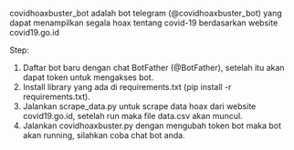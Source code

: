 covidhoaxbuster_bot adalah bot telegram (@covidhoaxbuster_bot) yang dapat menampilkan segala hoax tentang covid-19 berdasarkan website covid19.go.id

Step:
1. Daftar bot baru dengan chat BotFather (@BotFather), setelah itu akan dapat token untuk mengakses bot.
2. Install library yang ada di requirements.txt (pip install -r requirements.txt).
3. Jalankan scrape_data.py untuk scrape data hoax dari website covid19.go.id, setelah run maka file data.csv akan muncul.
4. Jalankan covidhoaxbuster.py dengan mengubah token bot maka bot akan running, silahkan coba chat bot anda.
